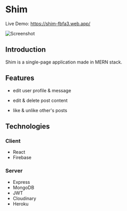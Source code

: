 # Shim

Live Demo: https://shim-fbfa3.web.app/

![Screenshot]("./shimGif.gif")

## Introduction

Shim is a single-page application made in MERN stack.

## Features

- edit user profile & message

- edit & delete post content 

- like & unlike other's posts

## Technologies

### Client

- React
- Firebase

### Server

- Express
- MongoDB
- JWT
- Cloudinary
- Heroku
